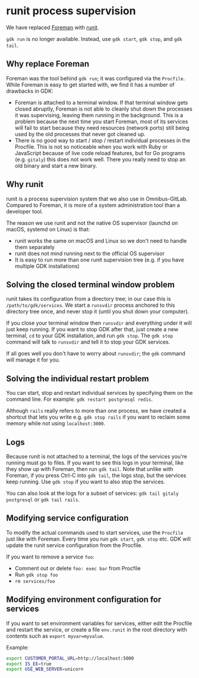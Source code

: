 # runit process supervision

We have replaced
[Foreman](https://github.com/ddollar/foreman) with [runit](http://smarden.org/runit/).

`gdk run` is no longer available. Instead, use `gdk start`, `gdk stop`,
and `gdk tail`.

## Why replace Foreman

Foreman was the tool behind `gdk run`; it was configured via the
`Procfile`. While Foreman is easy to get started with, we find it has a
number of drawbacks in GDK:

- Foreman is attached to a terminal window. If that terminal window
  gets closed abruptly, Foreman is not able to cleanly shut down the
  processes it was supervising, leaving them running in the
  background. This is a problem because the next time you start
  Foreman, most of its services will fail to start because they need
  resources (network ports) still being used by the old processes that
  never got cleaned up.
- There is no good way to start / stop / restart individual processes
  in the Procfile. This is not so noticeable when you work with Ruby
  or JavaScript because of live code reload features, but for Go
  programs (e.g. `gitaly`) this does not work well. There you really
  need to stop an old binary and start a new binary.

## Why runit

runit is a process supervision system that we also use in
Omnibus-GitLab. Compared to Foreman, it is more of a system
administration tool than a developer tool.

The reason we use runit and not the native OS supervisor (launchd on
macOS, systemd on Linux) is that:

- runit works the same on macOS and Linux so we don't need to handle
  them separately
- runit does not mind running next to the official OS supervisor
- It is easy to run more than one runit supervision tree (e.g. if you
  have multiple GDK installations)

## Solving the closed terminal window problem

runit takes its configuration from a directory tree; in our case this is
`/path/to/gdk/services`. We start a `runsvdir` process
anchored to this directory tree once, and never stop it (until you shut
down your computer).

If you close your terminal window then `runsvdir` and everything under
it will just keep running. If you want to stop GDK after that, just
create a new terminal, `cd` to your GDK installation, and run
`gdk stop`. The `gdk stop` command will talk to `runsvdir` and tell it
to stop your GDK services.

If all goes well you don't have to worry about `runsvdir`; the `gdk`
command will manage it for you.

## Solving the individual restart problem

You can start, stop and restart individual services by specifying them
on the command line. For example: `gdk restart postgresql redis`.

Although `rails` really refers to more than one process, we have created
a shortcut that lets you write e.g. `gdk stop rails` if you want to
reclaim some memory while not using `localhost:3000`.

## Logs

Because runit is not attached to a terminal, the logs of the services
you're running must go to files. If you want to see this logs in your
terminal, like they show up with Foreman, then run `gdk tail`. Note that
unlike with Foreman, if you press Ctrl-C into `gdk tail`, the logs stop,
but the services keep running. Use `gdk stop` if you want to also stop
the services.

You can also look at the logs for a subset of services:
`gdk tail gitaly postgresql` or `gdk tail rails`.

## Modifying service configuration

To modify the actual commands used to start services, use the `Procfile`
just like with Foreman. Every time you run `gdk start`, `gdk stop` etc.
GDK will update the runit service configuration from the Procfile.

If you want to remove a service `foo`:

- Comment out or delete `foo: exec bar` from Procfile
- Run `gdk stop foo`
- `rm services/foo`

## Modifying environment configuration for services

If you want to set environment variables for services, either edit the
Procfile and restart the service, or create a file `env.runit` in the root directory with contents such as `export myvar=myvalue`.

Example:

```bash
export CUSTOMER_PORTAL_URL=http://localhost:5000
export IS_EE=true
export USE_WEB_SERVER=unicorn
```
